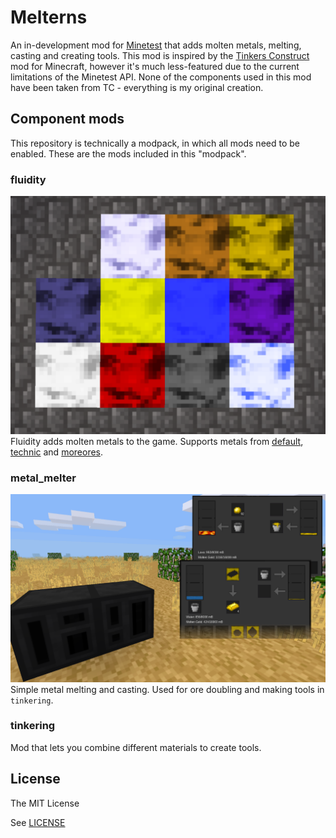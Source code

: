 # Melterns
An in-development mod for [Minetest](http://minetest.net) that adds molten metals, melting, casting and creating tools. This mod is inspired by the [Tinkers Construct](https://minecraft.curseforge.com/projects/tinkers-construct) mod for Minecraft, however it's much less-featured due to the current limitations of the Minetest API. None of the components used in this mod have been taken from TC - everything is my original creation.

## Component mods
This repository is technically a modpack, in which all mods need to be enabled. These are the mods included in this "modpack".

### fluidity
![](fluidity/screenshot.png)
Fluidity adds molten metals to the game. Supports metals from [default](https://github.com/minetest/minetest_game), [technic](https://github.com/minetest-mods/technic) and [moreores](https://github.com/minetest-mods/technic).

### metal_melter
![](metal_melter/screenshot.png)
Simple metal melting and casting. Used for ore doubling and making tools in `tinkering`.

### tinkering
Mod that lets you combine different materials to create tools.

## License
The MIT License

See [LICENSE](LICENSE.txt)
